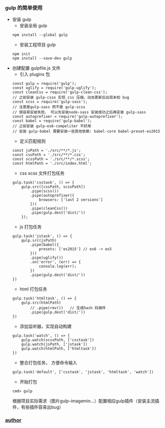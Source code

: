 ### gulp 的简单使用
- 安装 gulp
    - 安装全局 gulp
    ```
    npm install --global gulp
    ```
    - 安装工程项目 gulp
    ```
    npm init
    npm install --save-dev gulp
    ```
- 创建配置 gulpfile.js 文件
    - 引入 plugins 包
    ```
    const gulp = require('gulp');
    const uglify = require('gulp-uglify');
    const cleanCss = require('gulp-clean-css');
    // 之前安装 gulp-csso 实现 css 压缩，动态更新后出现未知 bug
    const scss = require('gulp-sass');
    // 注意是gulp-sass 而不是 gulp-scss
    // 很容易安装失败， 可以先安装node-sass 安装成功之后再安装 gulp-sass
    const autoprefixer = require('gulp-autoprefixer');
    const babel = require('gulp-babel');
    // 之前安装 gulp-es6-compeliter 不好用
    // 安装 gulp-babel 需要安装一些其他依赖: babel-core babel-preset-es2015
    ```
    - 定义匹配规则
    ```
    const jsPath = './src/**/*.js';
    const cssPath = './src/**/*.css';
    const scssPath = './src/**/*.scss';
    const htmlPath = './src/index.html';
    ```
    - css scss 文件打包任务
    ```
    gulp.task('csstask', () => {
        gulp.src([cssPath, scssPath])
            .pipe(scss())
            .pipe(autoprefixer({
                browsers: ['last 2 versions']
            }))
            .pipe(cleanCss())
            .pipe(gulp.dest('dist/'))
        });
    ```
    - js 打包任务
    ```
    gulp.task('jstask', () => {
        gulp.src(jsPath)
            .pipe(babel({
                presets: ['es2015'] // es6 -> es5
            }))
            .pipe(uglify())
            .on('error', (err) => {
                console.log(err);
            })
            .pipe(gulp.dest('dist/'))
    })
    ```
    - html 打包任务
    ```
    gulp.task('htmltask', () => {
        gulp.src(htmlPath)
            // .pipe(rev())   // 生成hash 码插件
            .pipe(gulp.dest('dist/'))
    })
    ```
    - 添加监听器，实现自动构建
    ```
    gulp.task('watch', () => {
        gulp.watch(scssPath, ['csstask'])
        gulp.watch(jsPath, ['jstask'])
        gulp.watch(htmlPath, ['htmltask'])
    })
    ```
    - 整合打包任务， 方便命令输入
    ```
    gulp.task('default', ['csstask', 'jstask', 'htmltask', 'watch'])
    ```
    - 开始打包
    ```
    cmd> gulp
    ```
    根据项目实际需求（图片gulp-imagemin...）配置相应gulp插件（安装主流插件，有些插件容易出bug）
### [author](http://github.io/Wen-ace)